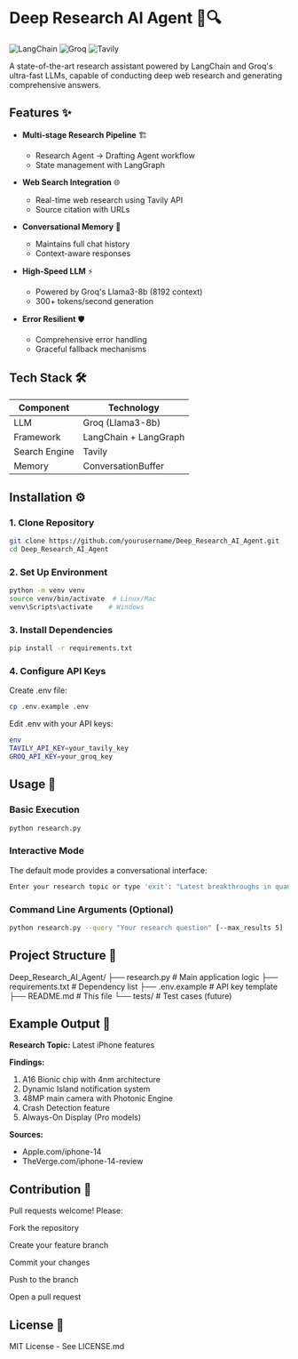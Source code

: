 # Deep Research AI Agent 🤖🔍

![LangChain](https://img.shields.io/badge/LangChain-OpenAI-blue)
![Groq](https://img.shields.io/badge/Groq-Llama3-green)
![Tavily](https://img.shields.io/badge/Tavily-Web_Search-orange)

A state-of-the-art research assistant powered by LangChain and Groq's ultra-fast LLMs, capable of conducting deep web research and generating comprehensive answers.

## Features ✨

- **Multi-stage Research Pipeline** 🏗️  
  - Research Agent → Drafting Agent workflow
  - State management with LangGraph

- **Web Search Integration** 🌐  
  - Real-time web research using Tavily API
  - Source citation with URLs

- **Conversational Memory** 🧠  
  - Maintains full chat history
  - Context-aware responses

- **High-Speed LLM** ⚡  
  - Powered by Groq's Llama3-8b (8192 context)
  - 300+ tokens/second generation

- **Error Resilient** 🛡️  
  - Comprehensive error handling
  - Graceful fallback mechanisms

## Tech Stack 🛠️

| Component       | Technology           |
|----------------|---------------------|
| LLM            | Groq (Llama3-8b)    |
| Framework      | LangChain + LangGraph|
| Search Engine  | Tavily              |
| Memory         | ConversationBuffer   |

## Installation ⚙️

### 1. Clone Repository
```bash
git clone https://github.com/yourusername/Deep_Research_AI_Agent.git
cd Deep_Research_AI_Agent
```


### 2. Set Up Environment
```bash
python -m venv venv
source venv/bin/activate  # Linux/Mac
venv\Scripts\activate    # Windows
```


### 3. Install Dependencies
```bash
pip install -r requirements.txt
```

### 4. Configure API Keys
Create .env file:
```bash
cp .env.example .env
```
Edit .env with your API keys:

```bash
env
TAVILY_API_KEY=your_tavily_key
GROQ_API_KEY=your_groq_key
```

## Usage 🚀

### Basic Execution
```bash
python research.py
```

### Interactive Mode
The default mode provides a conversational interface:

```bash
Enter your research topic or type 'exit': "Latest breakthroughs in quantum computing"
```
### Command Line Arguments (Optional)
```bash
python research.py --query "Your research question" [--max_results 5]
```

## Project Structure 📂
Deep_Research_AI_Agent/
├── research.py          # Main application logic
├── requirements.txt     # Dependency list
├── .env.example         # API key template
├── README.md            # This file
└── tests/               # Test cases (future)

## Example Output 📝

**Research Topic:** Latest iPhone features

**Findings:**
1. A16 Bionic chip with 4nm architecture
2. Dynamic Island notification system
3. 48MP main camera with Photonic Engine
4. Crash Detection feature
5. Always-On Display (Pro models)

**Sources:**
- Apple.com/iphone-14
- TheVerge.com/iphone-14-review


## Contribution 🤝
Pull requests welcome! Please:

Fork the repository

Create your feature branch

Commit your changes

Push to the branch

Open a pull request

## License 📜
MIT License - See LICENSE.md

